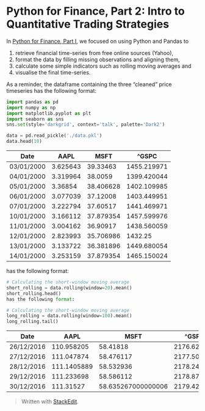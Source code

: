 
# Python for Finance, Part 2: Intro to Quantitative Trading Strategies

In  [Python for Finance, Part I](http://www.learndatasci.com/python-finance-part-yahoo-finance-api-pandas-matplotlib/), we focused on using Python and Pandas to

1.  retrieve financial time-series from free online sources (Yahoo),
2.  format the data by filling missing observations and aligning them,
3.  calculate some simple indicators such as rolling moving averages and
4.  visualise the final time-series.

As a reminder, the dataframe containing the three “cleaned” price timeseries has the following format:
```py
import pandas as pd
import numpy as np
import matplotlib.pyplot as plt
import seaborn as sns
sns.set(style='darkgrid', context='talk', palette='Dark2')

data = pd.read_pickle('./data.pkl')
data.head(10)
```
| Date |AAPL |MSFT |^GSPC |
|-----|-----|-----|-----|
| 03/01/2000 |3.625643 |39.33463 |1455.219971 |
| 04/01/2000 |3.319964 |38.0059 |1399.420044 |
| 05/01/2000 |3.36854 |38.406628 |1402.109985 |
| 06/01/2000 |3.077039 |37.12008 |1403.449951 |
| 07/01/2000 |3.222794 |37.60517 |1441.469971 |
| 10/01/2000 |3.166112 |37.879354 |1457.599976 |
| 11/01/2000 |3.004162 |36.90917 |1438.560059 |
| 12/01/2000 |2.823993 |35.706986 |1432.25 |
| 13/01/2000 |3.133722 |36.381896 |1449.680054 |
| 14/01/2000 |3.253159 |37.879354 |1465.150024 |

has the following format:
```py
# Calculating the short-window moving average
short_rolling = data.rolling(window=20).mean()
short_rolling.head()
has the following format:
```
```py
# Calculating the short-window moving average
long_rolling = data.rolling(window=100).mean()
long_rolling.tail()
```
| Date |AAPL |MSFT |^GSPC |
|-----|-----|-----|-----|
| 26/12/2016 |110.958205 |58.41818 |2176.628791 |
| 27/12/2016 |111.047874 |58.476117 |2177.50018 |
| 28/12/2016 |111.1405889 |58.532936 |2178.24449 |
| 29/12/2016 |111.233698 |58.586112 |2178.879189 |
| 30/12/2016 |111.31527 |58.635267000000006 |2179.42699 |



> Written with [StackEdit](https://www.learndatasci.com/tutorials/python-finance-part-2-intro-quantitative-trading-strategies/).
<!--stackedit_data:
eyJoaXN0b3J5IjpbMTc3ODU1MjY4M119
-->